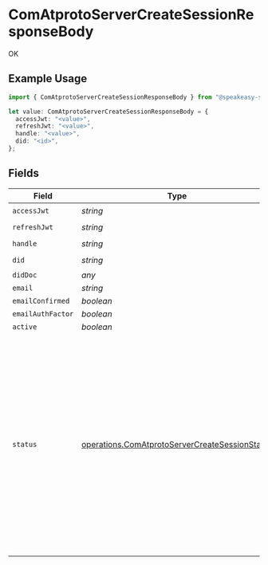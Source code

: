 # ComAtprotoServerCreateSessionResponseBody

OK

## Example Usage

```typescript
import { ComAtprotoServerCreateSessionResponseBody } from "@speakeasy-sdks/bluesky/models/operations";

let value: ComAtprotoServerCreateSessionResponseBody = {
  accessJwt: "<value>",
  refreshJwt: "<value>",
  handle: "<value>",
  did: "<id>",
};
```

## Fields

| Field                                                                                                                                                                                                                         | Type                                                                                                                                                                                                                          | Required                                                                                                                                                                                                                      | Description                                                                                                                                                                                                                   |
| ----------------------------------------------------------------------------------------------------------------------------------------------------------------------------------------------------------------------------- | ----------------------------------------------------------------------------------------------------------------------------------------------------------------------------------------------------------------------------- | ----------------------------------------------------------------------------------------------------------------------------------------------------------------------------------------------------------------------------- | ----------------------------------------------------------------------------------------------------------------------------------------------------------------------------------------------------------------------------- |
| `accessJwt`                                                                                                                                                                                                                   | *string*                                                                                                                                                                                                                      | :heavy_check_mark:                                                                                                                                                                                                            | N/A                                                                                                                                                                                                                           |
| `refreshJwt`                                                                                                                                                                                                                  | *string*                                                                                                                                                                                                                      | :heavy_check_mark:                                                                                                                                                                                                            | N/A                                                                                                                                                                                                                           |
| `handle`                                                                                                                                                                                                                      | *string*                                                                                                                                                                                                                      | :heavy_check_mark:                                                                                                                                                                                                            | N/A                                                                                                                                                                                                                           |
| `did`                                                                                                                                                                                                                         | *string*                                                                                                                                                                                                                      | :heavy_check_mark:                                                                                                                                                                                                            | N/A                                                                                                                                                                                                                           |
| `didDoc`                                                                                                                                                                                                                      | *any*                                                                                                                                                                                                                         | :heavy_minus_sign:                                                                                                                                                                                                            | N/A                                                                                                                                                                                                                           |
| `email`                                                                                                                                                                                                                       | *string*                                                                                                                                                                                                                      | :heavy_minus_sign:                                                                                                                                                                                                            | N/A                                                                                                                                                                                                                           |
| `emailConfirmed`                                                                                                                                                                                                              | *boolean*                                                                                                                                                                                                                     | :heavy_minus_sign:                                                                                                                                                                                                            | N/A                                                                                                                                                                                                                           |
| `emailAuthFactor`                                                                                                                                                                                                             | *boolean*                                                                                                                                                                                                                     | :heavy_minus_sign:                                                                                                                                                                                                            | N/A                                                                                                                                                                                                                           |
| `active`                                                                                                                                                                                                                      | *boolean*                                                                                                                                                                                                                     | :heavy_minus_sign:                                                                                                                                                                                                            | N/A                                                                                                                                                                                                                           |
| `status`                                                                                                                                                                                                                      | [operations.ComAtprotoServerCreateSessionStatus](../../models/operations/comatprotoservercreatesessionstatus.md)                                                                                                              | :heavy_minus_sign:                                                                                                                                                                                                            | If active=false, this optional field indicates a possible reason for why the account is not active. If active=false and no status is supplied, then the host makes no claim for why the repository is no longer being hosted. |